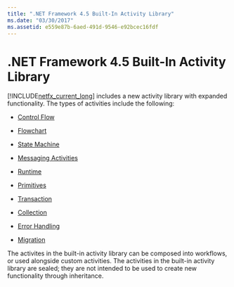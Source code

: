 ```yaml
---
title: ".NET Framework 4.5 Built-In Activity Library"
ms.date: "03/30/2017"
ms.assetid: e559e87b-6aed-491d-9546-e92bcec16fdf
---
```

# .NET Framework 4.5 Built-In Activity Library
[!INCLUDE[netfx_current_long](../../../includes/netfx-current-long-md.md)] includes a new activity library with expanded functionality. The types of activities include the following:  
  
- [Control Flow](../../../docs/framework/windows-workflow-foundation/control-flow-activities-in-wf.md)  
  
- [Flowchart](../../../docs/framework/windows-workflow-foundation/flowchart-activities-in-wf.md)  
  
- [State Machine](../../../docs/framework/windows-workflow-foundation/state-machine-activities-in-wf.md)  
  
- [Messaging Activities](../../../docs/framework/wcf/feature-details/messaging-activities.md)  
  
- [Runtime](../../../docs/framework/windows-workflow-foundation/runtime-activities-in-wf.md)  
  
- [Primitives](../../../docs/framework/windows-workflow-foundation/primitives-activities-in-wf.md)  
  
- [Transaction](../../../docs/framework/windows-workflow-foundation/transaction-activities-in-wf.md)  
  
- [Collection](../../../docs/framework/windows-workflow-foundation/collection-activities-in-wf.md)  
  
- [Error Handling](../../../docs/framework/windows-workflow-foundation/error-handling-activities-in-wf.md)  
  
- [Migration](../../../docs/framework/windows-workflow-foundation/migration-activity-in-wf.md)  
  
 The activites in the built-in activity library can be composed into workflows, or used alongside custom activities. The activities in the built-in activity library are sealed; they are not intended to be used to create new functionality through inheritance.
